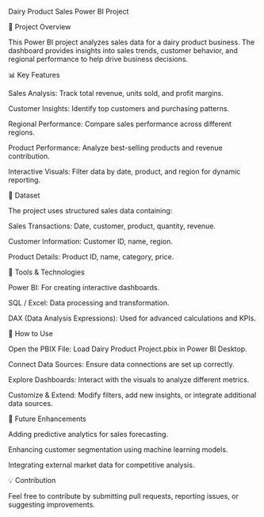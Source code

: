 Dairy Product Sales Power BI Project

📌 Project Overview

This Power BI project analyzes sales data for a dairy product business. The dashboard provides insights into sales trends, customer behavior, and regional performance to help drive business decisions.

📊 Key Features

Sales Analysis: Track total revenue, units sold, and profit margins.

Customer Insights: Identify top customers and purchasing patterns.

Regional Performance: Compare sales performance across different regions.

Product Performance: Analyze best-selling products and revenue contribution.

Interactive Visuals: Filter data by date, product, and region for dynamic reporting.

📁 Dataset

The project uses structured sales data containing:

Sales Transactions: Date, customer, product, quantity, revenue.

Customer Information: Customer ID, name, region.

Product Details: Product ID, name, category, price.

🔧 Tools & Technologies

Power BI: For creating interactive dashboards.

SQL / Excel: Data processing and transformation.

DAX (Data Analysis Expressions): Used for advanced calculations and KPIs.

🚀 How to Use

Open the PBIX File: Load Dairy Product Project.pbix in Power BI Desktop.

Connect Data Sources: Ensure data connections are set up correctly.

Explore Dashboards: Interact with the visuals to analyze different metrics.

Customize & Extend: Modify filters, add new insights, or integrate additional data sources.

📢 Future Enhancements

Adding predictive analytics for sales forecasting.

Enhancing customer segmentation using machine learning models.

Integrating external market data for competitive analysis.

💡 Contribution

Feel free to contribute by submitting pull requests, reporting issues, or suggesting improvements.

